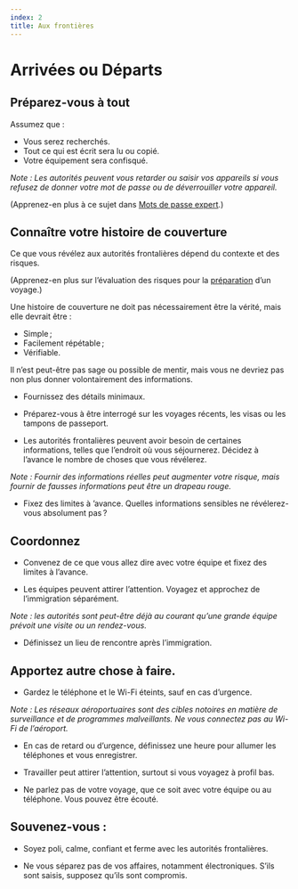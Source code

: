 ```yaml
---
index: 2
title: Aux frontières
---
```

# Arrivées ou Départs

## Préparez-vous à tout

Assumez que :

*   Vous serez recherchés.
*   Tout ce qui est écrit sera lu ou copié.
*   Votre équipement sera confisqué.

_Note : Les autorités peuvent vous retarder ou saisir vos appareils si vous refusez de donner votre mot de passe ou de déverrouiller votre appareil._

(Apprenez-en plus à ce sujet dans [Mots de passe expert](umbrella://information/passwords/expert).)

## Connaître votre histoire de couverture

Ce que vous révélez aux autorités frontalières dépend du contexte et des risques.

(Apprenez-en plus sur l’évaluation des risques pour la [préparation](umbrella://travel/preparation) d’un voyage.)

Une histoire de couverture ne doit pas nécessairement être la vérité, mais elle devrait être :

*   Simple ;
*   Facilement répétable ;
*   Vérifiable.

Il n’est peut-être pas sage ou possible de mentir, mais vous ne devriez pas non plus donner volontairement des informations.

*   Fournissez des détails minimaux.

*   Préparez-vous à être interrogé sur les voyages récents, les visas ou les tampons de passeport.

*   Les autorités frontalières peuvent avoir besoin de certaines informations, telles que l’endroit où vous séjournerez. Décidez à l’avance le nombre de choses que vous révélerez.

*Note : Fournir des informations réelles peut augmenter votre risque, mais fournir de fausses informations peut être un drapeau rouge.*

*   Fixez des limites à ’avance. Quelles informations sensibles ne révélerez-vous absolument pas ?

## Coordonnez

*   Convenez de ce que vous allez dire avec votre équipe et fixez des limites à l’avance.

*   Les équipes peuvent attirer l’attention. Voyagez et approchez de l’immigration séparément.

*Note : les autorités sont peut-être déjà au courant qu’une grande équipe prévoit une visite ou un rendez-vous.*

*   Définissez un lieu de rencontre après l’immigration.

## Apportez autre chose à faire.

*   Gardez le téléphone et le Wi-Fi éteints, sauf en cas d’urgence.

*Note : Les réseaux aéroportuaires sont des cibles notoires en matière de surveillance et de programmes malveillants. Ne vous connectez pas au Wi-Fi de l’aéroport.*

*   En cas de retard ou d’urgence, définissez une heure pour allumer les téléphones et vous enregistrer.

*   Travailler peut attirer l’attention, surtout si vous voyagez à profil bas.

*   Ne parlez pas de votre voyage, que ce soit avec votre équipe ou au téléphone. Vous pouvez être écouté.

## Souvenez-vous :

*   Soyez poli, calme, confiant et ferme avec les autorités frontalières.

*   Ne vous séparez pas de vos affaires, notamment électroniques. S’ils sont saisis, supposez qu’ils sont compromis.
